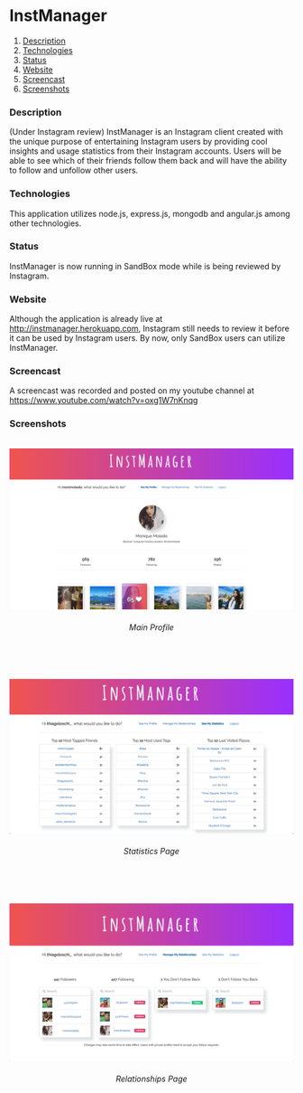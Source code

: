 # InstManager

1. [Description](#description)
2. [Technologies](#technologies)
3. [Status](#status)
4. [Website](#website)
5. [Screencast](#screencast)
6. [Screenshots](#screenshots)

### Description
(Under Instagram review) InstManager is an Instagram client created with the unique purpose of entertaining Instagram users by providing cool insights and usage statistics from their Instagram accounts. Users will be able to see which of their friends follow them back and will have the ability to follow and unfollow other users.
<br /> 

### Technologies
This application utilizes node.js, express.js, mongodb and angular.js among other technologies.
<br />

### Status
InstManager is now running in SandBox mode while is being reviewed by Instagram.
<br /> 

### Website
Although the application is already live at http://instmanager.herokuapp.com, Instagram still needs to review it before it can be used by Instagram users. By now, only SandBox users can utilize InstManager.
<br /> 

### Screencast
A screencast was recorded and posted on my youtube channel at https://www.youtube.com/watch?v=oxg1W7nKnqg
<br /> 

### Screenshots
<br /> 

<img src="public/img/main.png"/>
<h6 align="center">Main Profile</h6>
<br/><br/><br/>

<img src="public/img/stats.png"/>
<h6 align="center">Statistics Page</h6>
<br/><br/><br/>

<img src="public/img/relationships.png"/>
<h6 align="center">Relationships Page</h6>
<br/><br/><br/>

